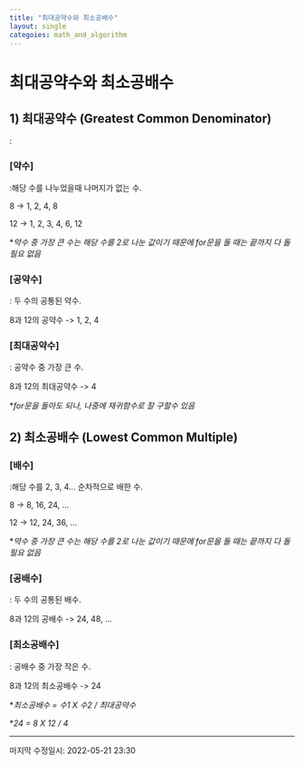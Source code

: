 ```yaml
---
title: "최대공약수와 최소공배수"
layout: single
categoies: math_and_algorithm
---
```


# 최대공약수와 최소공배수

## 1) 최대공약수 (Greatest Common Denominator)

: 

### [약수]

:해당 수를 나누었을때 나머지가 없는 수.

8 -> 1, 2, 4, 8

12 -> 1, 2, 3, 4, 6, 12

**약수 중 가장 큰 수는 해당 수를 2로 나눈 값이기 때문에 for문을 돌 때는 끝까지 다 돌 필요 없음*

### [공약수]

: 두 수의 공통된 약수.

8과 12의 공약수 -> 1, 2, 4

### [최대공약수]

: 공약수 중 가장 큰 수.

8과 12의 최대공약수 -> 4

**for문을 돌아도 되나, 나중에 재귀함수로 잘 구할수 있음*



## 2) 최소공배수 (Lowest Common Multiple)

### [배수]

:해당 수를 2, 3, 4... 순차적으로 배한 수.

8 -> 8, 16, 24, ...

12 -> 12, 24, 36, ...

**약수 중 가장 큰 수는 해당 수를 2로 나눈 값이기 때문에 for문을 돌 때는 끝까지 다 돌 필요 없음*

### [공배수]

: 두 수의 공통된 배수.

8과 12의 공배수 -> 24, 48, ...

### [최소공배수]

: 공배수 중 가장 작은 수.

8과 12의 최소공배수 -> 24

**최소공배수 = 수1 X 수2 / 최대공약수*

**24 = 8 X 12 / 4*

---

마지막 수정일시: 2022-05-21 23:30
